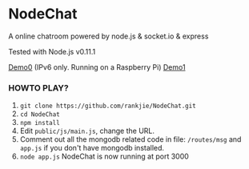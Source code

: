 NodeChat
========

A online chatroom powered by node.js &amp; socket.io &amp; express

Tested with Node.js v0.11.1

[Demo0](http://node.gfw.li)   (IPv6 only. Running on a Raspberry Pi)
[Demo1](http://hk.gfw.li)


### HOWTO PLAY?

1. `git clone https://github.com/rankjie/NodeChat.git`
2. `cd NodeChat`
3. `npm install`
4. Edit `public/js/main.js`, change the URL.
5. Comment out all the mongodb related code in file: `/routes/msg` and `app.js` if you don't have mongodb installed.
6. `node app.js`  NodeChat is now running at port 3000
